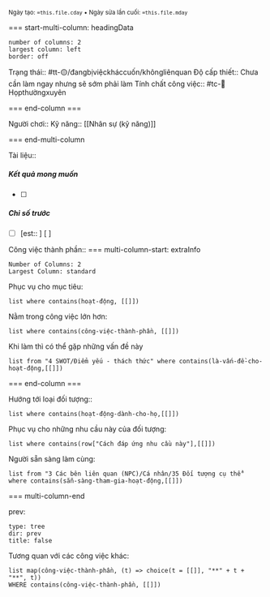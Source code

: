 <sub>Ngày tạo: `=this.file.cday` • Ngày sửa lần cuối: `=this.file.mday`</sub>

=== start-multi-column: headingData
```column-settings  
number of columns: 2
largest column: left
border: off
```

Trạng thái:: #tt-🟡/đangbịviệckháccuốn/khôngliênquan
Độ cấp thiết:: Chưa cần làm ngay nhưng sẽ sớm phải làm
Tính chất công việc:: #tc-💬Họpthườngxuyên 

=== end-column ===

Người chơi::
Kỹ năng:: [[Nhân sự (kỹ năng)]]

=== end-multi-column

Tài liệu::
##### Kết quả mong muốn
- [ ] 
##### Chỉ số trước
- [ ] [est:: ] [ ]

Công việc thành phần:: 
=== multi-column-start: extraInfo
```column-settings
Number of Columns: 2
Largest Column: standard
```

Phục vụ cho mục tiêu:
```dataview
list where contains(hoạt-động, [[]])
```
Nằm trong công việc lớn hơn:
```dataview
list where contains(công-việc-thành-phần, [[]])
```
Khi làm thì có thể gặp những vấn đề này
```dataview
list from "4 SWOT/Điểm yếu - thách thức" where contains(là-vấn-đề-cho-hoạt-động,[[]])
```

=== end-column ===

Hướng tới loại đối tượng::
```dataview
list where contains(hoạt-động-dành-cho-họ,[[]])
```
Phục vụ cho những nhu cầu này của đối tượng:
```dataview
list where contains(row["Cách đáp ứng nhu cầu này"],[[]])
```
Người sẵn sàng làm cùng:
```dataview
list from "3 Các bên liên quan (NPC)/Cá nhân/35 Đối tượng cụ thể" where contains(sẵn-sàng-tham-gia-hoạt-động,[[]])
```

=== multi-column-end

prev:
```breadcrumbs
type: tree
dir: prev
title: false
```

Tương quan với các công việc khác:
```dataview 
list map(công-việc-thành-phần, (t) => choice(t = [[]], "**" + t + "**", t))
WHERE contains(công-việc-thành-phần, [[]])
```

